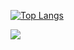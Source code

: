 
[![Top Langs](https://github-readme-stats.vercel.app/api/top-langs/?username=Astral-Cyber)](https://github.com/anuraghazra/github-readme-stats)


![](https://github-readme-stats.vercel.app/api?username=Astral-Cyber)
